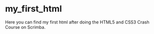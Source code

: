 # my_first_html
Here you can find my first html after doing the HTML5 and CSS3 Crash Course on Scrimba.
